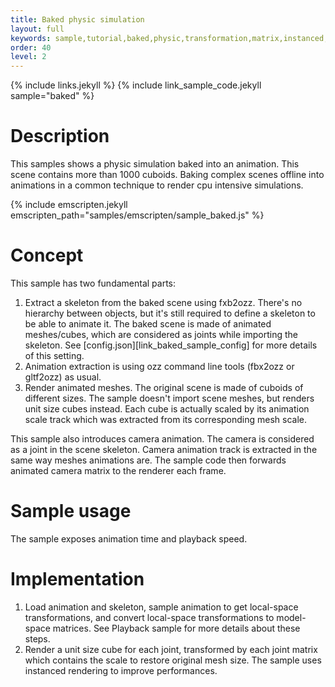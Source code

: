 ```yaml
---
title: Baked physic simulation
layout: full
keywords: sample,tutorial,baked,physic,transformation,matrix,instanced,animated,camera
order: 40
level: 2
---
```


{% include links.jekyll %}
{% include link_sample_code.jekyll sample="baked" %}

Description
===========
This samples shows a physic simulation baked into an animation. This scene contains more than 1000 cuboids. Baking complex scenes offline into animations in a common technique to render cpu intensive simulations.

{% include emscripten.jekyll emscripten_path="samples/emscripten/sample_baked.js" %}

Concept
=======
This sample has two fundamental parts:
1. Extract a skeleton from the baked scene using fxb2ozz. There's no hierarchy between objects, but it's still required to define a skeleton to be able to animate it. The baked scene is made of animated meshes/cubes, which are considered as joints while importing the skeleton. See [config.json][link_baked_sample_config] for more details of this setting.
2. Animation extraction is using ozz command line tools (fbx2ozz or gltf2ozz) as usual.
3. Render animated meshes. The original scene is made of cuboids of different sizes. The sample doesn't import scene meshes, but renders unit size cubes instead. Each cube is actually scaled by its animation scale track which was extracted from its corresponding mesh scale.

This sample also introduces camera animation. The camera is considered as a joint in the scene skeleton. Camera animation track is extracted in the same way meshes animations are. The sample code then forwards animated camera matrix to the renderer each frame.

Sample usage
============
The sample exposes animation time and playback speed.

Implementation
==============
1. Load animation and skeleton, sample animation to get local-space transformations, and convert local-space transformations to model-space matrices. See Playback sample for more details about these steps.
2. Render a unit size cube for each joint, transformed by each joint matrix which contains the scale to restore original mesh size. The sample uses instanced rendering to improve performances.
